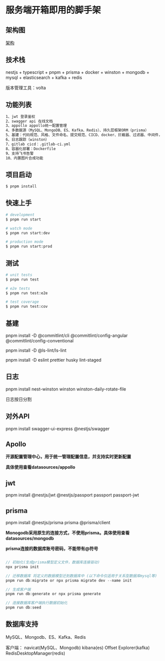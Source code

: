 # 服务端开箱即用的脚手架

## 架构图

[架构](whiteboard_exported_image.png)

## 技术栈

nestjs + typescript + pnpm + prisma + docker + winston + mongodb + mysql + elasticsearch + kafka + redis

版本管理工具：volta

## 功能列表

```bash
1、jwt 登录鉴权
2、swagger api 在线文档
3、appollo appollo统一配置管理
4、多数据源（MySQL、MongoDB、ES、Kafka、Redis）、持久层框架ORM（prisma）
5、基建：代码规范、风格、文件命名、提交规范、CICD、docker、拦截器、过滤器、中间件，统一出入参
6、日志跟踪（winston）
7、gitlab cicd：.gitlab-ci.yml
8、容器化部署：Dockerfile
9、支持飞书告警
10、内置图片合成功能
```

## 项目启动

```bash
$ pnpm install
```

## 快速上手

```bash
# development
$ pnpm run start

# watch mode
$ pnpm run start:dev

# production mode
$ pnpm run start:prod
```

## 测试

```bash
# unit tests
$ pnpm run test

# e2e tests
$ pnpm run test:e2e

# test coverage
$ pnpm run test:cov
```

## 基建

pnpm install -D @commitlint/cli @commitlint/config-angular @commitlint/config-conventional

pnpm install -D @ls-lint/ls-lint

pnpm install -D eslint prettier husky lint-staged

## 日志

pnpm install nest-winston winston winston-daily-rotate-file

日志按日分割

## 对外API

pnpm install swagger-ui-express @nestjs/swagger

## Apollo

**开源配置管理中心，用于统一管理配置信息，并支持实时更新配置**

**具体使用查看datasources/appollo**

## jwt

pnpm install @nestjs/jwt @nestjs/passport passport passport-jwt

## prisma

pnpm install @nestjs/prisma prisma @prisma/client

**Monogodb采用原生的连接方式，不使用prisma。具体使用查看datasources/mongodb**

**prisma连接的数据库账号密码，不能带有@符号**

```js

// 初始化(生成prisma模型定义文件，数据库连接驱动)
npx prisma init

// 迁移数据库 将定义的数据模型迁到数据库中 (以下命令仅适用于关系型数据库mysql等)
pnpm run db:migrate or npx prisma migrate dev --name init

// 生成客户端
pnpm run db:generate or npx prisma generate

// 连接数据库客户端执行数据初始化
pnpm run db:seed

```

## 数据库支持

MySQL、Mongodb、ES、Kafka、Redis

客户端：
navicat(MySQL、Mongodb)
kibana(es)
Offset Explorer(kafka)
RedisDesktopManager(redis)
